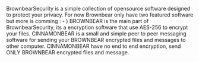 BrownbearSecurity is a simple collection of opensource software designed to protect your privacy. For now Brownbear only have two featured software but more is comming : - )
BROWNBEAR is the main part of BrownbearSecurity, its a encryption software that use AES-256 to encrypt your files.
CINNAMONBEAR is a small and simple peer to peer messaging software for sending your BROWNBEAR encrypted files and messages to other computer. CINNAMONBEAR have no end to end encryption, send ONLY BROWNBEAR encrypted files and message.
